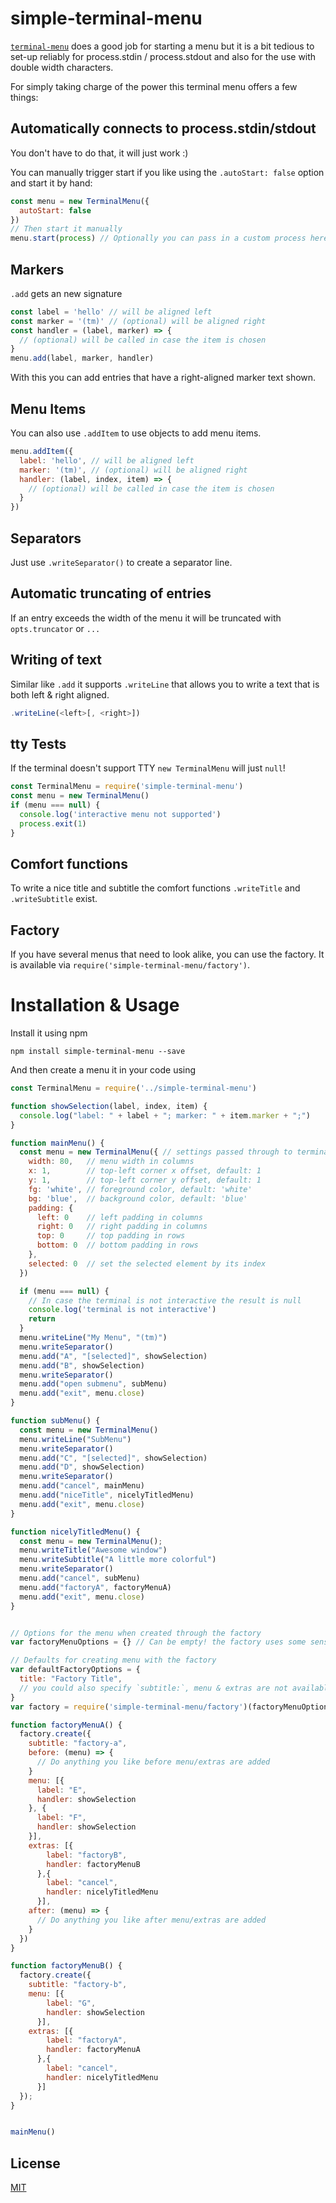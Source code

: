 # simple-terminal-menu

[`terminal-menu`](https://github.com/substack/terminal-menu) does a good job for starting a menu but it is a bit tedious to set-up reliably for process.stdin / process.stdout and also for the use with double width characters.

For simply taking charge of the power this terminal menu offers a few things:

## Automatically connects to process.stdin/stdout
You don't have to do that, it will just work :)

You can manually trigger start if you like using the `.autoStart: false` option and start it by hand:

```javascript
const menu = new TerminalMenu({
  autoStart: false
})
// Then start it manually
menu.start(process) // Optionally you can pass in a custom process here for testing.
```

## Markers
`.add` gets an new signature

```JavaScript
const label = 'hello' // will be aligned left
const marker = '(tm)' // (optional) will be aligned right
const handler = (label, marker) => {
  // (optional) will be called in case the item is chosen
}
menu.add(label, marker, handler)
```

With this you can add entries that have a right-aligned marker text shown.

## Menu Items
You can also use `.addItem` to use objects to add menu items.

```JavaScript
menu.addItem({
  label: 'hello', // will be aligned left
  marker: '(tm)', // (optional) will be aligned right
  handler: (label, index, item) => {
    // (optional) will be called in case the item is chosen
  }
})
```

## Separators
Just use ```.writeSeparator()``` to create a separator line.

## Automatic truncating of entries
If an entry exceeds the width of the menu it will be truncated with `opts.truncator` or `...`

## Writing of text
Similar like `.add` it supports `.writeLine` that allows you to write a text that is both left & right aligned.

```JavaScript
.writeLine(<left>[, <right>])
```

## tty Tests
If the terminal doesn't support TTY `new TerminalMenu` will just `null`!

```js
const TerminalMenu = require('simple-terminal-menu')
const menu = new TerminalMenu()
if (menu === null) {
  console.log('interactive menu not supported')
  process.exit(1)
}
```

## Comfort functions
To write a nice title and subtitle the comfort functions `.writeTitle` and `.writeSubtitle` exist.

## Factory
If you have several menus that need to look alike, you can use the factory. It is available via `require('simple-terminal-menu/factory')`.


# Installation & Usage
Install it using npm

```
npm install simple-terminal-menu --save
```

And then create a menu it in your code using

```JavaScript
const TerminalMenu = require('../simple-terminal-menu')

function showSelection(label, index, item) {
  console.log("label: " + label + "; marker: " + item.marker + ";")
}

function mainMenu() {
  const menu = new TerminalMenu({ // settings passed through to terminal-menu
    width: 80,   // menu width in columns
    x: 1,        // top-left corner x offset, default: 1
    y: 1,        // top-left corner y offset, default: 1
    fg: 'white', // foreground color, default: 'white'
    bg: 'blue',  // background color, default: 'blue'
    padding: {
      left: 0    // left padding in columns
      right: 0   // right padding in columns
      top: 0     // top padding in rows
      bottom: 0  // bottom padding in rows
    },
    selected: 0  // set the selected element by its index
  })

  if (menu === null) {
    // In case the terminal is not interactive the result is null
    console.log('terminal is not interactive')
    return
  }
  menu.writeLine("My Menu", "(tm)")
  menu.writeSeparator()
  menu.add("A", "[selected]", showSelection)
  menu.add("B", showSelection)
  menu.writeSeparator()
  menu.add("open submenu", subMenu)
  menu.add("exit", menu.close)
}

function subMenu() {
  const menu = new TerminalMenu()
  menu.writeLine("SubMenu")
  menu.writeSeparator()
  menu.add("C", "[selected]", showSelection)
  menu.add("D", showSelection)
  menu.writeSeparator()
  menu.add("cancel", mainMenu)
  menu.add("niceTitle", nicelyTitledMenu)
  menu.add("exit", menu.close)
}

function nicelyTitledMenu() {
  const menu = new TerminalMenu();
  menu.writeTitle("Awesome window")
  menu.writeSubtitle("A little more colorful")
  menu.writeSeparator()
  menu.add("cancel", subMenu)
  menu.add("factoryA", factoryMenuA)
  menu.add("exit", menu.close)
}


// Options for the menu when created through the factory
var factoryMenuOptions = {} // Can be empty! the factory uses some sensible defaults!

// Defaults for creating menu with the factory
var defaultFactoryOptions = {
  title: "Factory Title",
  // you could also specify `subtitle:`, menu & extras are not available.
}
var factory = require('simple-terminal-menu/factory')(factoryMenuOptions, defaultFactoryOptions);

function factoryMenuA() {
  factory.create({
    subtitle: "factory-a",
    before: (menu) => {
      // Do anything you like before menu/extras are added
    }
    menu: [{
      label: "E",
      handler: showSelection
    }, {
      label: "F",
      handler: showSelection
    }],
    extras: [{
        label: "factoryB",
        handler: factoryMenuB
      },{
        label: "cancel",
        handler: nicelyTitledMenu
      }],
    after: (menu) => {
      // Do anything you like after menu/extras are added
    }
  })
}

function factoryMenuB() {
  factory.create({
    subtitle: "factory-b",
    menu: [{
        label: "G",
        handler: showSelection
      }],
    extras: [{
        label: "factoryA",
        handler: factoryMenuA
      },{
        label: "cancel",
        handler: nicelyTitledMenu
      }]
  });
}


mainMenu()
```

## License

[MIT](./LICENSE)
